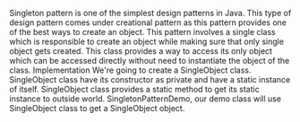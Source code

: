 Singleton pattern is one of the simplest design patterns in Java. This type of design pattern comes under creational pattern as this pattern provides one of the best ways to create an object.
This pattern involves a single class which is responsible to create an object while making sure that only single object gets created. This class provides a way to access its only object which can be accessed directly without need to instantiate the object of the class.
Implementation
We're going to create a SingleObject class. SingleObject class have its constructor as private and have a static instance of itself.
SingleObject class provides a static method to get its static instance to outside world. SingletonPatternDemo, our demo class will use SingleObject class to get a SingleObject object.
